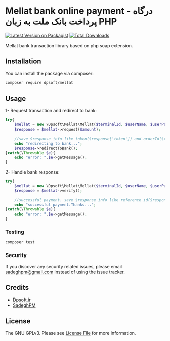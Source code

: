 # Mellat bank online payment - درگاه پرداخت بانک ملت به زبان PHP

[![Latest Version on Packagist](https://img.shields.io/packagist/v/dpsoft/mellat.svg?style=flat-square)](https://packagist.org/packages/dpsoft/mellat)
[![Total Downloads](https://img.shields.io/packagist/dt/dpsoft/mellat.svg?style=flat-square)](https://packagist.org/packages/dpsoft/mellat)

Mellat bank transaction library based on php soap extension.

## Installation

You can install the package via composer:

```bash
composer require dpsoft/mellat
```

## Usage

1- Request transaction and redirect to bank:
```php
try{
    $mellat = new \Dpsoft\Mellat\Mellat($terminalId, $userName, $userPassword);
    $response = $mellat->request($amount);
    
    //save $response info like token($response['token']) and orderId($response['order_id']) then redirect to bank
    echo "redirecting to bank...";
    $response->redirectToBank();
}catch(\Throwable $e){
    echo "error: ".$e->getMessage();
}
```

2- Handle bank response:
```php
try{
    $mellat = new \Dpsoft\Mellat\Mellat($terminalId, $userName, $userPassword);
    $response = $mellat->verify();
    
    //successful payment. save $response info like reference id($response['reference_id'])
    echo "successful payment.Thanks...";
}catch(\Throwable $e){
    echo "error: ".$e->getMessage();
}
```

### Testing

``` bash
composer test
```

### Security

If you discover any security related issues, please email sadeghpm@gmail.com instead of using the issue tracker.

## Credits

- [Dpsoft.ir](https://dpsoft.ir)
- [SadeghPM](https://github.com/sadeghpm)

## License

The GNU GPLv3. Please see [License File](LICENSE.md) for more information.
